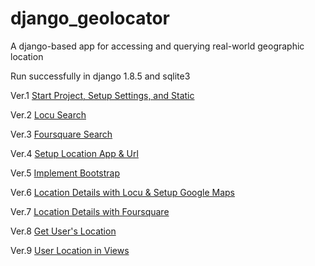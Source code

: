 django_geolocator
=================

A django-based app for accessing and querying real-world geographic location

Run successfully in django 1.8.5 and sqlite3

Ver.1   [Start Project, Setup Settings, and Static](../../tree/d4aaafd8953cd07859ddbf9bb1517b6958fc862a)

Ver.2   [Locu Search](../../tree/b8179c09e0b343a776cec7033b78bb9b9bcdfa36)

Ver.3   [Foursquare Search](../../tree/7190932c4acc7c0f8d2bebe7ddb2c91a56e3708d)

Ver.4   [Setup Location App & Url](../../tree/c3696c0e1aff32dc9a874f7e026eb1a88ea1d398)

Ver.5   [Implement Bootstrap](../../tree/e92fef1641b525dbf99c0ef17f17a0b585113b88)

Ver.6   [Location Details with Locu & Setup Google Maps](../../tree/7e7db2f3cee82dd8775a85a50f15862e727b9179)

Ver.7   [Location Details with Foursquare](../../tree/b4c8075c9b2ef91d64ebf795848cc385312433fa)

Ver.8   [Get User's Location](../../tree/305327b4c4dd948c4cff703d27fdfa2b443f718a)

Ver.9   [User Location in Views](../../tree/3327de2f4b69a56196f3bbff21a61f91bbf38597)